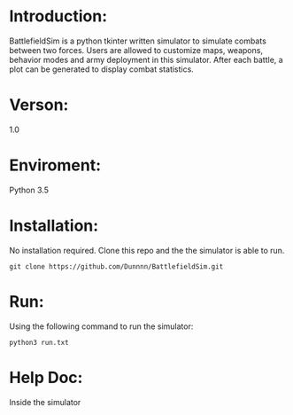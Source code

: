 # Introduction:
BattlefieldSim is a python tkinter written simulator to simulate combats between two forces. Users are allowed to customize maps, weapons, behavior modes and army deployment in this simulator. After each battle, a plot can be generated to display combat statistics.

# Verson:
1.0

# Enviroment:
Python 3.5

# Installation:
No installation required. Clone this repo and the the simulator is able to run.

```
git clone https://github.com/Dunnnn/BattlefieldSim.git
```

# Run:
Using the following command to run the simulator:

```
python3 run.txt
```

# Help Doc:
Inside the simulator
